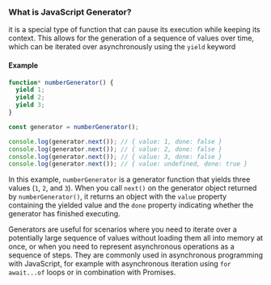 ### What is JavaScript Generator?

it is a special type of function that can pause its execution while keeping its context. This allows for the generation of a sequence of values over time, which can be iterated over asynchronously using the `yield` keyword

#### Example

```javascript
function* numberGenerator() {
  yield 1;
  yield 2;
  yield 3;
}

const generator = numberGenerator();

console.log(generator.next()); // { value: 1, done: false }
console.log(generator.next()); // { value: 2, done: false }
console.log(generator.next()); // { value: 3, done: false }
console.log(generator.next()); // { value: undefined, done: true }

```

In this example, `numberGenerator` is a generator function that yields three values (`1`, `2`, and `3`). When you call `next()` on the generator object returned by `numberGenerator()`, it returns an object with the `value` property containing the yielded value and the `done` property indicating whether the generator has finished executing.

Generators are useful for scenarios where you need to iterate over a potentially large sequence of values without loading them all into memory at once, or when you need to represent asynchronous operations as a sequence of steps. They are commonly used in asynchronous programming with JavaScript, for example with asynchronous iteration using `for await...of` loops or in combination with Promises.
